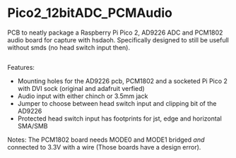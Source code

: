 # Pico2_12bitADC_PCMAudio
PCB to neatly package a Raspberry Pi Pico 2, AD9226 ADC and PCM1802 audio board for capture with hsdaoh.
Specifically designed to still be usefull without smds (no head switch input then).

<img src="https://github.com/Sev5000/Pico2_12bitADC_PCMAudio/blob/main/Pico2%20Adapter%20PCB%20Render.png?raw=true" alt="">

Features:
- Mounting holes for the AD9226 pcb, PCM1802 and a socketed Pi Pico 2 with DVI sock (original and adafruit verfied)
- Audio input with either chinch or 3.5mm jack
- Jumper to choose between head switch input and clipping bit of the AD9226
- Protected head switch input has footprints for jst, edge and horizontal SMA/SMB

Notes:
The PCM1802 board needs MODE0 and MODE1 bridged *and* connected to 3.3V with a wire (Those boards have a design error).

